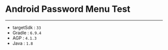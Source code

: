 # Android Password Menu Test

---

- targetSdk : `33`
- Gradle : `6.9.4`
- AGP : `4.1.3`
- Java : `1.8`
